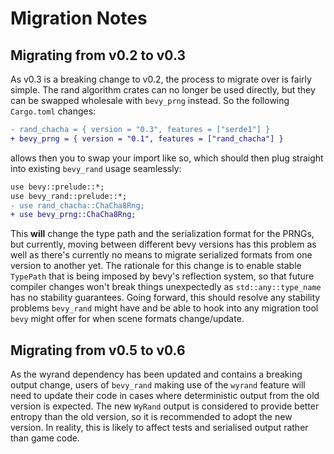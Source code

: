 # Migration Notes

## Migrating from v0.2 to v0.3

As v0.3 is a breaking change to v0.2, the process to migrate over is fairly simple. The rand algorithm crates can no longer be used directly, but they can be swapped wholesale with `bevy_prng` instead. So the following `Cargo.toml` changes:

```diff
- rand_chacha = { version = "0.3", features = ["serde1"] }
+ bevy_prng = { version = "0.1", features = ["rand_chacha"] }
```

allows then you to swap your import like so, which should then plug straight into existing `bevy_rand` usage seamlessly:

```diff
use bevy::prelude::*;
use bevy_rand::prelude::*;
- use rand_chacha::ChaCha8Rng;
+ use bevy_prng::ChaCha8Rng;
```

This **will** change the type path and the serialization format for the PRNGs, but currently, moving between different bevy versions has this problem as well as there's currently no means to migrate serialized formats from one version to another yet. The rationale for this change is to enable stable `TypePath` that is being imposed by bevy's reflection system, so that future compiler changes won't break things unexpectedly as `std::any::type_name` has no stability guarantees. Going forward, this should resolve any stability problems `bevy_rand` might have and be able to hook into any migration tool `bevy` might offer for when scene formats change/update.

## Migrating from v0.5 to v0.6

As the wyrand dependency has been updated and contains a breaking output change, users of `bevy_rand` making use of the `wyrand` feature will need to update their code in cases where deterministic output from the old version is expected. The new `WyRand` output is considered to provide better entropy than the old version, so it is recommended to adopt the new version. In reality, this is likely to affect tests and serialised output rather than game code.
